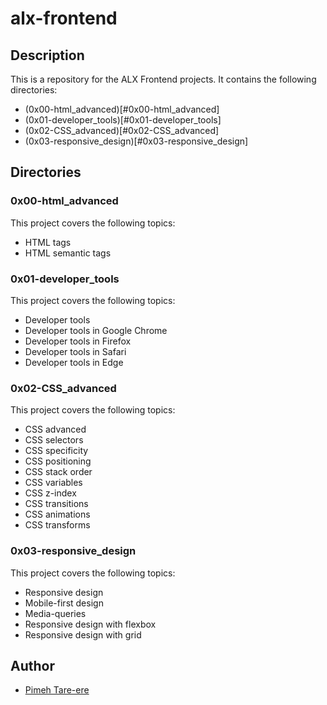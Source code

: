 # alx-frontend

## Description
This is a repository for the ALX Frontend projects. It contains the following directories:

- (0x00-html_advanced)[#0x00-html_advanced]
- (0x01-developer_tools)[#0x01-developer_tools]
- (0x02-CSS_advanced)[#0x02-CSS_advanced]
- (0x03-responsive_design)[#0x03-responsive_design]

## Directories

### 0x00-html_advanced
This project covers the following topics:
- HTML tags
- HTML semantic tags

### 0x01-developer_tools
This project covers the following topics:
- Developer tools
- Developer tools in Google Chrome
- Developer tools in Firefox
- Developer tools in Safari
- Developer tools in Edge

### 0x02-CSS_advanced
This project covers the following topics:
- CSS advanced
- CSS selectors
- CSS specificity
- CSS positioning
- CSS stack order
- CSS variables
- CSS z-index
- CSS transitions
- CSS animations
- CSS transforms

### 0x03-responsive_design
This project covers the following topics:
- Responsive design
- Mobile-first design
- Media-queries
- Responsive design with flexbox
- Responsive design with grid

## Author
- [Pimeh Tare-ere](https://github.com/PimehT)
